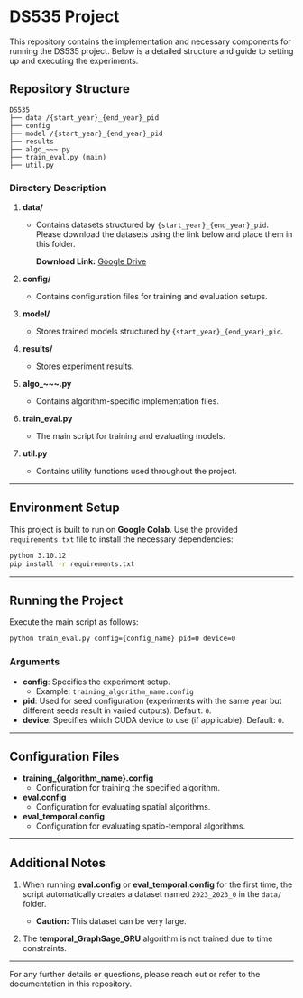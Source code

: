 # DS535 Project

This repository contains the implementation and necessary components for running the DS535 project. Below is a detailed structure and guide to setting up and executing the experiments.

## Repository Structure
```
DS535
├── data /{start_year}_{end_year}_pid
├── config
├── model /{start_year}_{end_year}_pid
├── results
├── algo_~~~.py
├── train_eval.py (main)
├── util.py
```

### Directory Description
1. **data/**
   - Contains datasets structured by `{start_year}_{end_year}_pid`. Please download the datasets using the link below and place them in this folder.
     
     **Download Link:** [Google Drive](https://drive.google.com/drive/folders/1L-oN86PMDzC-YH3v7l8aCMGnVCNvTVhb?usp=sharing)

2. **config/**
   - Contains configuration files for training and evaluation setups.

3. **model/**
   - Stores trained models structured by `{start_year}_{end_year}_pid`.

4. **results/**
   - Stores experiment results.

5. **algo_~~~.py**
   - Contains algorithm-specific implementation files.

6. **train_eval.py**
   - The main script for training and evaluating models.

7. **util.py**
   - Contains utility functions used throughout the project.

---

## Environment Setup
This project is built to run on **Google Colab**. Use the provided `requirements.txt` file to install the necessary dependencies:

```bash
python 3.10.12
pip install -r requirements.txt
```

---

## Running the Project
Execute the main script as follows:

```bash
python train_eval.py config={config_name} pid=0 device=0
```

### Arguments
- **config**: Specifies the experiment setup.
  - Example: `training_algorithm_name.config`
- **pid**: Used for seed configuration (experiments with the same year but different seeds result in varied outputs). Default: `0`.
- **device**: Specifies which CUDA device to use (if applicable). Default: `0`.

---

## Configuration Files
- **training_{algorithm_name}.config**
  - Configuration for training the specified algorithm.
- **eval.config**
  - Configuration for evaluating spatial algorithms.
- **eval_temporal.config**
  - Configuration for evaluating spatio-temporal algorithms.

---

## Additional Notes
1. When running **eval.config** or **eval_temporal.config** for the first time, the script automatically creates a dataset named `2023_2023_0` in the `data/` folder. 
   - **Caution:** This dataset can be very large.

2. The **temporal_GraphSage_GRU** algorithm is not trained due to time constraints.

---

For any further details or questions, please reach out or refer to the documentation in this repository.
